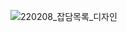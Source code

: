 ![220208_잡담목록_디자인](https://user-images.githubusercontent.com/98565092/153037693-a524a8f7-dd28-4136-b544-4034d2c22f4d.PNG)
